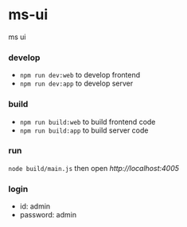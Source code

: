 # ms-ui
ms ui

### develop
- `npm run dev:web` to develop frontend
- `npm run dev:app` to develop server

### build
- `npm run build:web` to build frontend code
- `npm run build:app` to build server code

### run
`node build/main.js` then open *http://localhost:4005*

### login
- id: admin
- password: admin
